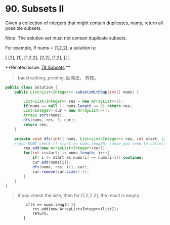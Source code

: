 
# 90. Subsets II

Given a collection of integers that might contain duplicates, nums, return all possible subsets.

Note: The solution set must not contain duplicate subsets.

For example,
If nums = [1,2,2], a solution is:

[
  [2],
  [1],
  [1,2,2],
  [2,2],
  [1,2],
  []
]

**Related issue: [78 Subsets](78.md)  **
> backtracking, pruning, 回溯法， 剪枝。

```java
public class Solution {
    public List<List<Integer>> subsetsWithDup(int[] nums) {

        List<List<Integer>> res = new ArrayList<>();
        if(nums == null || nums.length == 0) return res;
        List<Integer> cur = new ArrayList<>();
        Arrays.sort(nums);
        dfs(nums, res, 0, cur);
        return res;
    }
    
    private void dfs(int[] nums, List<List<Integer>> res, int start, List<Integer> cur){
    //you DONT check if start == nums.length; cause you need to collect every thing.
        res.add(new ArrayList<Integer>(cur));
        for(int i=start; i< nums.length; i++){
            if( i != start && nums[i] == nums[i-1]) continue;
            cur.add(nums[i]);
            dfs(nums, res, i+1, cur); 
            cur.remove(cur.size()-1);
        }
    }
}
```
> if you check the size, then for [1,2,2,2], the result is empty.

```
         if(k == nums.length ){
            res.add(new ArrayList<Integer>(list));
            return;
        }
       
```

